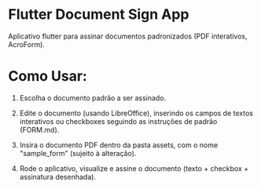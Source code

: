 # Flutter Document Sign App

Aplicativo flutter para assinar documentos padronizados (PDF interativos, AcroForm).

# Como Usar:

1. Escolha o documento padrão a ser assinado.

2. Edite o documento (usando LibreOffice), inserindo os campos de textos interativos ou checkboxes seguindo as instruções de padrão (FORM.md).

3. Insira o documento PDF dentro da pasta assets, com o nome "sample_form" (sujeito à alteração).

4. Rode o aplicativo, visualize e assine o documento (texto + checkbox + assinatura desenhada).
